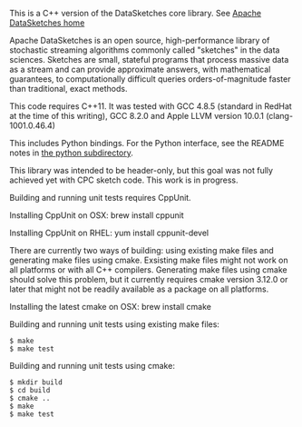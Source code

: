 This is a C++ version of the DataSketches core library. See [Apache DataSketches home](http://datasketches.apache.org/)

Apache DataSketches is an open source, high-performance library of stochastic streaming algorithms commonly called "sketches" in the data sciences. Sketches are small, stateful programs that process massive data as a stream and can provide approximate answers, with mathematical guarantees, to computationally difficult queries orders-of-magnitude faster than traditional, exact methods.

This code requires C++11. It was tested with GCC 4.8.5 (standard in RedHat at the time of this writing), GCC 8.2.0 and Apple LLVM version 10.0.1 (clang-1001.0.46.4)

This includes Python bindings. For the Python interface, see the README notes in [the python subdirectory](https://github.com/apache/incubator-datasketches-cpp/tree/master/python).

This library was intended to be header-only, but this goal was not fully
achieved yet with CPC sketch code. This work is in progress.

Building and running unit tests requires CppUnit.

Installing CppUnit on OSX: brew install cppunit

Installing CppUnit on RHEL: yum install cppunit-devel

There are currently two ways of building: using existing make files and generating
make files using cmake. Exsisting make files might not work on all platforms
or with all C++ compilers. Generating make files using cmake should solve
this problem, but it currently requires cmake version 3.12.0 or later that might not
be readily available as a package on all platforms.

Installing the latest cmake on OSX: brew install cmake

Building and running unit tests using existing make files:

	$ make
	$ make test

Building and running unit tests using cmake:

	$ mkdir build
	$ cd build
	$ cmake ..
	$ make
	$ make test
